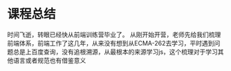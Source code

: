 # 课程总结
时间飞逝，转眼已经快从前端训练营毕业了。
从刚开始开营，老师先给我们梳理前端体系，前端工作了这几年，从来没有想到从ECMA-262去学习，平时遇到问题总是上百度查询，没有追根溯源，从最根本的来源学习js，这个梳理对于学习其他语言或者规范也有借鉴意义


